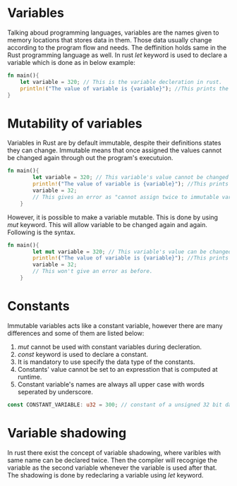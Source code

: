 # Variables
Talking aboud programming languages, variables are the names given to memory locations that stores data in them. Those data usually change according to the program flow and needs. The deffinition holds same in the Rust programming language as well. In rust *let* keyword is used to declare a variable which is done as in below example:

```rust
fn main(){
    let variable = 320; // This is the variable decleration in rust.
    println!("The value of variable is {variable}"); //This prints the value of variable in console.
}
```

# Mutability of variables
Variables in Rust are by default immutable, despite their definitions states they can change. Immutable means that once assigned the values cannot be changed again through out the program's executuion.
```rust
fn main(){
        let variable = 320; // This variable's value cannot be changed again.
        println!("The value of variable is {variable}"); //This prints the value of variable in console.
        variable = 32;
        // This gives an error as "cannot assign twice to immutable variable"
    }
```
However, it is possible to make a variable mutable. This is done by using *mut* keyword. This will allow variable to be changed again and again. Following is the syntax.
```rust
fn main(){
        let mut variable = 320; // This variable's value can be changed again.
        println!("The value of variable is {variable}"); //This prints the value of variable in console.
        variable = 32;
        // This won't give an error as before.
    }
```
# Constants
Immutable variables acts like a constant variable, however there are many differences and some of them are listed below:
1. *mut* cannot be used with constant variables during decleration.
2. *const* keyword is used to declare a constant.
3. It is mandatory to use specify the data type of the constants.
4. Constants' value cannot be set to an expresstion that is computed at runtime.
5. Constant variable's names are always all upper case with words seperated by underscore.
```rust
const CONSTANT_VARIABLE: u32 = 300; // constant of a unsigned 32 bit data type.
```


# Variable shadowing
In rust there exist the concept of variable shadowing, where varibles with same name can be declared twice. Then the compiler will recognige the variable as the second variable whenever the variable is used after that. The shadowing is done by redeclaring a variable using *let* keyword.
